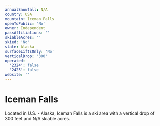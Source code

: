 ```yaml
---
annualSnowfall: N/A
country: USA
mountain: Iceman Falls
openToPublic: 'No'
owner: Independent
passAffiliations: ''
skiableAcres: ''
skied: 'No'
state: Alaska
surfaceLiftsOnly: 'No'
verticalDrop: '300'
operated:
  '2324': false
  '2425': false
website: ''
---
```



# Iceman Falls

Located in U.S. - Alaska, Iceman Falls is a ski area with a vertical drop of 300 feet and N/A skiable acres.
